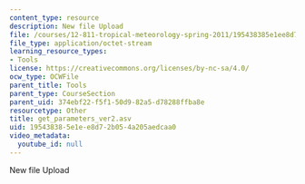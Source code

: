 ```yaml
---
content_type: resource
description: New file Upload
file: /courses/12-811-tropical-meteorology-spring-2011/195438385e1ee8d72b054a205aedcaa0_get_parameters_ver2.asv
file_type: application/octet-stream
learning_resource_types:
- Tools
license: https://creativecommons.org/licenses/by-nc-sa/4.0/
ocw_type: OCWFile
parent_title: Tools
parent_type: CourseSection
parent_uid: 374ebf22-f5f1-50d9-82a5-d78288ffba8e
resourcetype: Other
title: get_parameters_ver2.asv
uid: 19543838-5e1e-e8d7-2b05-4a205aedcaa0
video_metadata:
  youtube_id: null
---
```

New file Upload